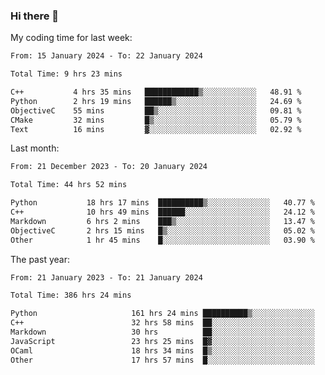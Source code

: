 ### Hi there 👋

My coding time for last week:

<!--START_SECTION:week-->

```txt
From: 15 January 2024 - To: 22 January 2024

Total Time: 9 hrs 23 mins

C++           4 hrs 35 mins   ████████████▒░░░░░░░░░░░░   48.91 %
Python        2 hrs 19 mins   ██████▒░░░░░░░░░░░░░░░░░░   24.69 %
ObjectiveC    55 mins         ██▒░░░░░░░░░░░░░░░░░░░░░░   09.81 %
CMake         32 mins         █▒░░░░░░░░░░░░░░░░░░░░░░░   05.79 %
Text          16 mins         ▓░░░░░░░░░░░░░░░░░░░░░░░░   02.92 %
```

<!--END_SECTION:week-->

Last month:

<!--START_SECTION:month-->

```txt
From: 21 December 2023 - To: 20 January 2024

Total Time: 44 hrs 52 mins

Python           18 hrs 17 mins  ██████████▒░░░░░░░░░░░░░░   40.77 %
C++              10 hrs 49 mins  ██████░░░░░░░░░░░░░░░░░░░   24.12 %
Markdown         6 hrs 2 mins    ███▒░░░░░░░░░░░░░░░░░░░░░   13.47 %
ObjectiveC       2 hrs 15 mins   █▒░░░░░░░░░░░░░░░░░░░░░░░   05.02 %
Other            1 hr 45 mins    █░░░░░░░░░░░░░░░░░░░░░░░░   03.90 %
```

<!--END_SECTION:month-->

The past year:

<!--START_SECTION:year-->

```txt
From: 21 January 2023 - To: 21 January 2024

Total Time: 386 hrs 24 mins

Python                     161 hrs 24 mins ██████████▒░░░░░░░░░░░░░░   41.77 %
C++                        32 hrs 58 mins  ██░░░░░░░░░░░░░░░░░░░░░░░   08.53 %
Markdown                   30 hrs          ██░░░░░░░░░░░░░░░░░░░░░░░   07.77 %
JavaScript                 23 hrs 25 mins  █▓░░░░░░░░░░░░░░░░░░░░░░░   06.06 %
OCaml                      18 hrs 34 mins  █▒░░░░░░░░░░░░░░░░░░░░░░░   04.81 %
Other                      17 hrs 57 mins  █░░░░░░░░░░░░░░░░░░░░░░░░   04.65 %
```

<!--END_SECTION:year-->
